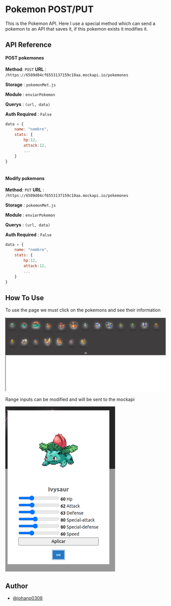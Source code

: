 # Pokemon POST/PUT

This is the Pokemon API.
Here I use a special method which can send a pokemon to an API that saves it, if this pokemon exists it modifies it.

## API Reference

#### POST pokemones

**Method**: `POST`
**URL** : `/https://6509d04cf6553137159c10aa.mockapi.io/pokemones`

**Storage** : `pokemonMet.js`

**Module** : `enviarPokemon` 

**Querys** : `(url, data)`

**Auth Required** : `False`

```javascript
data = {
    name: "nombre",
    stats: {
        hp:12,
        attack:12,
        ...
    }
}
  
```

#### Modify pokemons 

**Method**: `PUT`
**URL** : `/https://6509d04cf6553137159c10aa.mockapi.io/pokemones`

**Storage** : `pokemonMet.js`

**Module** : `enviarPokemon` 

**Querys** : `(url, data)`

**Auth Required** : `False`

```javascript
data = {
    name: "nombre",
    stats: {
        hp:12,
        attack:12,
        ...
    }
}
```


## How To Use

To use the page we must click on the pokemons and see their information

![imgen](./img/Screenshot%20from%202023-09-28%2011-42-00.png)

Range inputs can be modified and will be sent to the mockapi

![imgen](./img/Screenshot%20from%202023-09-28%2011-46-28.png)


## Author

- [@johanp0308](https://github.com/johanp0308)

